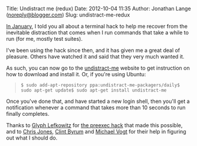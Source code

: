 Title: Undistract me (redux)
Date: 2012-10-04 11:35
Author: Jonathan Lange (noreply@blogger.com)
Slug: undistract-me-redux

[In January](http://code.mumak.net/2012/01/undistract-me.html), I told
you all about a terminal hack to help me recover from the inevitable
distraction that comes when I run commands that take a while to run (for
me, mostly test suites).  
  
I've been using the hack since then, and it has given me a great deal of
pleasure. Others have watched it and said that they very much wanted
it.  
  
As such, you can now go to the
[undistract-me](http://mumak.net/undistract-me/) website to get
instruction on how to download and install it. Or, if you're using
Ubuntu:  

>     $ sudo add-apt-repository ppa:undistract-me-packagers/daily$ sudo apt-get update$ sudo apt-get install undistract-me

Once you've done that, and have started a new login shell, then you'll
get a notification whenever a command that takes more than 10 seconds to
run finally completes.  
  
Thanks to [Glyph Lefkowitz](http://glyph.twistedmatrix.com/) for [the
preexec hack](http://www.twistedmatrix.com/users/glyph/preexec.bash.txt)
that made this possible, and to [Chris Jones](http://www.tenshu.net/),
[Clint Byrum](http://fewbar.com/) and [Michael
Vogt](http://mvogt.wordpress.com/) for their help in figuring out what I
should do.

